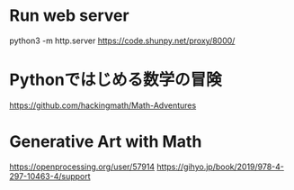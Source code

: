 
# Run web server

python3 -m http.server
https://code.shunpy.net/proxy/8000/

# Pythonではじめる数学の冒険

https://github.com/hackingmath/Math-Adventures

# Generative Art with Math

https://openprocessing.org/user/57914
https://gihyo.jp/book/2019/978-4-297-10463-4/support

